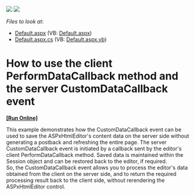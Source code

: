 <!-- default badges list -->
[![](https://img.shields.io/badge/Open_in_DevExpress_Support_Center-FF7200?style=flat-square&logo=DevExpress&logoColor=white)](https://supportcenter.devexpress.com/ticket/details/E1397)
[![](https://img.shields.io/badge/📖_How_to_use_DevExpress_Examples-e9f6fc?style=flat-square)](https://docs.devexpress.com/GeneralInformation/403183)
<!-- default badges end -->
<!-- default file list -->
*Files to look at*:

* [Default.aspx](./CS/HtmlEditorSaveHtml/Default.aspx) (VB: [Default.aspx](./VB/HtmlEditorSaveHtml/Default.aspx))
* [Default.aspx.cs](./CS/HtmlEditorSaveHtml/Default.aspx.cs) (VB: [Default.aspx.vb](./VB/HtmlEditorSaveHtml/Default.aspx.vb))
<!-- default file list end -->
# How to use the client PerformDataCallback method and the server CustomDataCallback event
<!-- run online -->
**[[Run Online]](https://codecentral.devexpress.com/e1397/)**
<!-- run online end -->


<p>This example demonstrates how the CustomDataCallback event can be used to save the ASPxHtmlEditor's content data on the server side without generating a postback and refreshing the entire page. The server CustomDataCallback event is initiated by a callback sent by the editor's client PerformDataCallback method. Saved data is maintained within the Session object and can be restored back to the editor, if required.<br />
So, the CustomDataCallback event allows you to process the editor's data obtained from the client on the server side, and to return the required processing result back to the client side, without rerendering the ASPxHtmlEditor control.</p>

<br/>


